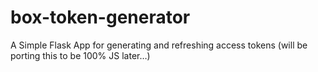 box-token-generator
===================

A Simple Flask App for generating and refreshing access tokens
(will be porting this to be 100% JS later…)

